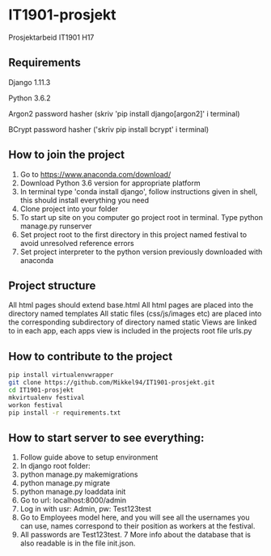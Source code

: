 # IT1901-prosjekt
Prosjektarbeid IT1901 H17


## Requirements

Django 1.11.3

Python 3.6.2

Argon2 password hasher (skriv 'pip install django[argon2]' i terminal)

BCrypt password hasher ('skriv pip install bcrypt' i terminal)


## How to join the project

1. Go to https://www.anaconda.com/download/
2. Download Python 3.6 version for appropriate platform
3. In terminal type 'conda install django', follow instructions given in shell, this should install everything you need
4. Clone project into your folder
5. To start up site on you computer go project root in terminal. Type python manage.py runserver
6. Set project root to the first directory in this project named festival to avoid unresolved reference errors
7. Set project interpreter to the python version previously downloaded with anaconda

## Project structure

All html pages should extend base.html
All html pages are placed into the directory named templates
All static files (css/js/images etc) are placed into the corresponding subdirectory of directory named static
Views are linked to in each app, each apps view is included in the projects root file urls.py

## How to contribute to the project
```bash
pip install virtualenvwrapper
git clone https://github.com/Mikkel94/IT1901-prosjekt.git
cd IT1901-prosjekt
mkvirtualenv festival
workon festival
pip install -r requirements.txt
```

## How to start server to see everything:
1. Follow guide above to setup environment
2. In django root folder:
  1. python manage.py makemigrations
  2. python manage.py migrate
  3. python manage.py loaddata init
3. Go to url: localhost:8000/admin
4. Log in with usr: Admin, pw: Test123test
5. Go to Employees model here, and you will see all the usernames you can use, names correspond to their position as workers at the festival. 
6. All passwords are Test123test.
7 More info about the database that is also readable is in the file init.json.
